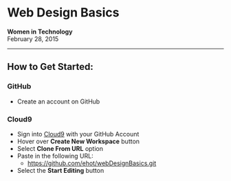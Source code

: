 # Web Design Basics
**Women in Technology**<br />February 28, 2015

<hr />

## How to Get Started:

### GitHub
- Create an account on GitHub

### Cloud9
- Sign into [Cloud9](https://c9.io/) with your GitHub Account
- Hover over **Create New Workspace** button
- Select **Clone From URL** option
- Paste in the following URL:
  - https://github.com/ehot/webDesignBasics.git
- Select the **Start Editing** button

